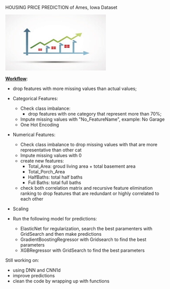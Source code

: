 HOUSING PRICE PREDICTION of Ames, Iowa Dataset

![](/Images/external-content.duckduckgo.com.jpeg)

<u>**Workflow**</u>:

*  drop features with more missing values than actual values;

* Categorical Features:
  - Check class imbalance:
    - drop features with one category that represent more than 70%;
  - Impute missing values with "No_FeatureName", example: No Garage
  - One Hot Encoding 
* Numerical Features:
  - Check class imbalance to drop missing values with that are more representative than other cat
  - Impute missing values with 0
  - create new features: 
    * Total_Area: groud living area + total basement area
    * Total_Porch_Area
    * HalfBaths: total half baths
    * Full Baths: total full baths
  - check both correlation matrix and recursive feature elimination ranking to drop features that are redundant or highly correlated to each other
* Scaling
* Run the following model for predictions:
  * ElasticNet for regularization, search the best paramenters with GridSearch and then make predictions
  * GradientBoostingRegressor with Gridsearch to find the best parameters
  * XGBRegressor with GridSearch to find the best parameters



Still working on:

- using DNN and CNN1d
- improve predictions
- clean the code by wrapping up with functions